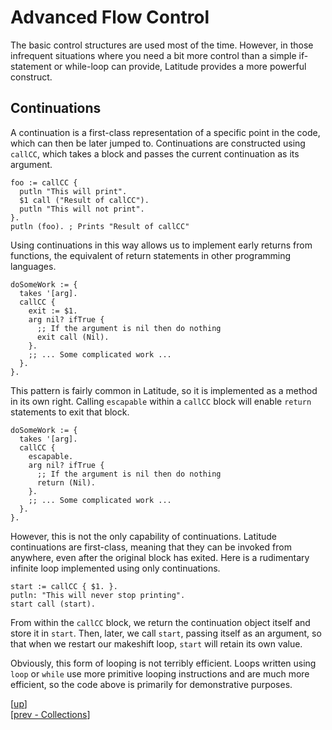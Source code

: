 
# Advanced Flow Control

The basic control structures are used most of the time. However, in
those infrequent situations where you need a bit more control than a
simple if-statement or while-loop can provide, Latitude provides a
more powerful construct.

## Continuations

A continuation is a first-class representation of a specific point in
the code, which can then be later jumped to. Continuations are
constructed using `callCC`, which takes a block and passes the current
continuation as its argument.

    foo := callCC {
      putln "This will print".
      $1 call ("Result of callCC").
      putln "This will not print".
    }.
    putln (foo). ; Prints "Result of callCC"

Using continuations in this way allows us to implement early returns
from functions, the equivalent of return statements in other
programming languages.

    doSomeWork := {
      takes '[arg].
      callCC {
        exit := $1.
        arg nil? ifTrue {
          ;; If the argument is nil then do nothing
          exit call (Nil).
        }.
        ;; ... Some complicated work ...
      }.
    }.

This pattern is fairly common in Latitude, so it is implemented as a
method in its own right. Calling `escapable` within a `callCC` block
will enable `return` statements to exit that block.

    doSomeWork := {
      takes '[arg].
      callCC {
        escapable.
        arg nil? ifTrue {
          ;; If the argument is nil then do nothing
          return (Nil).
        }.
        ;; ... Some complicated work ...
      }.
    }.

However, this is not the only capability of continuations. Latitude
continuations are first-class, meaning that they can be invoked from
anywhere, even after the original block has exited. Here is a
rudimentary infinite loop implemented using only continuations.

    start := callCC { $1. }.
    putln: "This will never stop printing".
    start call (start).

From within the `callCC` block, we return the continuation object
itself and store it in `start`. Then, later, we call `start`, passing
itself as an argument, so that when we restart our makeshift loop,
`start` will retain its own value.

Obviously, this form of looping is not terribly efficient. Loops
written using `loop` or `while` use more primitive looping
instructions and are much more efficient, so the code above is
primarily for demonstrative purposes.

[[up](.)]
<br/>[[prev - Collections](arrays.md)]
